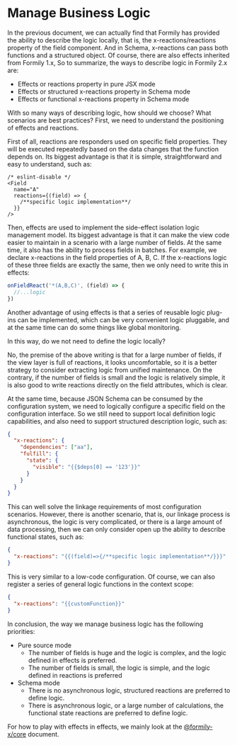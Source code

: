 # Manage Business Logic

In the previous document, we can actually find that Formily has provided the ability to describe the logic locally, that is, the x-reactions/reactions property of the field component. And in Schema, x-reactions can pass both functions and a structured object. Of course, there are also effects inherited from Formily 1.x, So to summarize, the ways to describe logic in Formily 2.x are:

- Effects or reactions property in pure JSX mode
- Effects or structured x-reactions property in Schema mode
- Effects or functional x-reactions property in Schema mode

With so many ways of describing logic, how should we choose? What scenarios are best practices? First, we need to understand the positioning of effects and reactions.

First of all, reactions are responders used on specific field properties. They will be executed repeatedly based on the data changes that the function depends on. Its biggest advantage is that it is simple, straightforward and easy to understand, such as:

```tsx pure
/* eslint-disable */
<Field
  name="A"
  reactions={(field) => {
    /**specific logic implementation**/
  }}
/>
```

Then, effects are used to implement the side-effect isolation logic management model. Its biggest advantage is that it can make the view code easier to maintain in a scenario with a large number of fields. At the same time, it also has the ability to process fields in batches. For example, we declare x-reactions in the field properties of A, B, C. If the x-reactions logic of these three fields are exactly the same, then we only need to write this in effects:

```ts
onFieldReact('*(A,B,C)', (field) => {
  //...logic
})
```

Another advantage of using effects is that a series of reusable logic plug-ins can be implemented, which can be very convenient logic pluggable, and at the same time can do some things like global monitoring.

In this way, do we not need to define the logic locally?

No, the premise of the above writing is that for a large number of fields, if the view layer is full of reactions, it looks uncomfortable, so it is a better strategy to consider extracting logic from unified maintenance.
On the contrary, if the number of fields is small and the logic is relatively simple, it is also good to write reactions directly on the field attributes, which is clear.

At the same time, because JSON Schema can be consumed by the configuration system, we need to logically configure a specific field on the configuration interface. So we still need to support local definition logic capabilities, and also need to support structured description logic, such as:

```json
{
  "x-reactions": {
    "dependencies": ["aa"],
    "fulfill": {
      "state": {
        "visible": "{{$deps[0] == '123'}}"
      }
    }
  }
}
```

This can well solve the linkage requirements of most configuration scenarios. However, there is another scenario, that is, our linkage process is asynchronous, the logic is very complicated, or there is a large amount of data processing, then we can only consider open up the ability to describe functional states, such as:

```json
{
  "x-reactions": "{{(field)=>{/**specific logic implementation**/}}}"
}
```

This is very similar to a low-code configuration. Of course, we can also register a series of general logic functions in the context scope:

```json
{
  "x-reactions": "{{customFunction}}"
}
```

In conclusion, the way we manage business logic has the following priorities:

- Pure source mode
  - The number of fields is huge and the logic is complex, and the logic defined in effects is preferred.
  - The number of fields is small, the logic is simple, and the logic defined in reactions is preferred
- Schema mode
  - There is no asynchronous logic, structured reactions are preferred to define logic.
  - There is asynchronous logic, or a large number of calculations, the functional state reactions are preferred to define logic.

For how to play with effects in effects, we mainly look at the [@formily-x/core](https://core.formilyjs.org) document.
